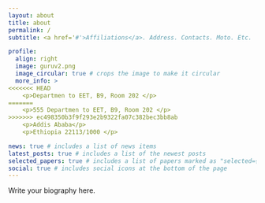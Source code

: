```yaml
---
layout: about
title: about
permalink: /
subtitle: <a href='#'>Affiliations</a>. Address. Contacts. Moto. Etc.

profile:
  align: right
  image: guruv2.png
  image_circular: true # crops the image to make it circular
  more_info: >
<<<<<<< HEAD
    <p>Departmen to EET, B9, Room 202 </p>
=======
    <p>555 Departmen to EET, B9, Room 202 </p>
>>>>>>> ec498350b3f9f293e2b9322fa07c382bec3bb8ab
    <p>Addis Ababa</p>
    <p>Ethiopia 22113/1000 </p>

news: true # includes a list of news items
latest_posts: true # includes a list of the newest posts
selected_papers: true # includes a list of papers marked as "selected={true}"
social: true # includes social icons at the bottom of the page
---
```


Write your biography here.
